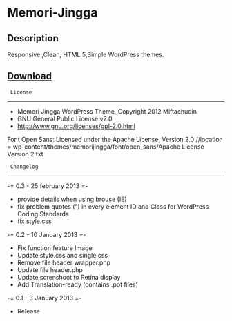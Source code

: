 Memori-Jingga
=============

  Description
------------------------------------------------------
Responsive ,Clean, HTML 5,Simple  WordPress themes.


<h2>
<a name="download" class="anchor" href="#download">
<span class="octicon octicon-link"></span></a>
<a href="http://wordpress.org/themes/memori-jingga">Download</a>
</h2>


	 License 
------------------------------------------------------
- Memori Jingga WordPress Theme, Copyright 2012 Miftachudin
- GNU General Public License v2.0
- http://www.gnu.org/licenses/gpl-2.0.html

Font Open Sans:
Licensed under the Apache License, Version 2.0 
//location = wp-content/themes/memorijingga/font/open_sans/Apache License Version 2.txt

	 Changelog 
------------------------------------------------------
-= 0.3 - 25 february 2013 =-
* provide details when using brouse (IE)
* fix problem quotes (") in every element ID and Class for WordPress Coding Standards
* fix style.css


-= 0.2 - 10 January 2013 =-
* Fix function feature Image 
* Update style.css and single.css
* Remove file header wrapper.php
* Update file header.php
* Update screnshoot to Retina display 
* Add Translation-ready (contains .pot files) 

-= 0.1 - 3 January 2013 =-
* Release
